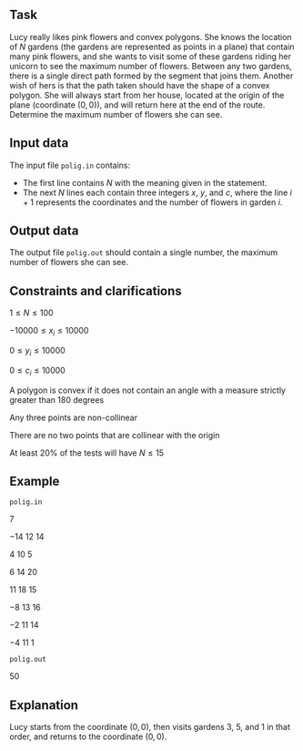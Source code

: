 ## Task

Lucy really likes pink flowers and convex polygons. She knows the location of $N$ gardens (the gardens are represented as points in a plane) that contain many pink flowers, and she wants to visit some of these gardens riding her unicorn to see the maximum number of flowers. Between any two gardens, there is a single direct path formed by the segment that joins them. Another wish of hers is that the path taken should have the shape of a convex polygon. She will always start from her house, located at the origin of the plane (coordinate $(0, 0)$), and will return here at the end of the route. Determine the maximum number of flowers she can see.

## Input data

The input file `polig.in` contains:

- The first line contains $N$ with the meaning given in the statement.
- The next $N$ lines each contain three integers $x$, $y$, and $c$, where the line $i+1$ represents the coordinates and the number of flowers in garden $i$.

## Output data

The output file `polig.out` should contain a single number, the maximum number of flowers she can see.

## Constraints and clarifications

$1 \leq N \leq 100$

$-10000 \leq x_i \leq 10000$

$0 \leq y_i \leq 10000$

$0 \leq c_i \leq 10000$

A polygon is convex if it does not contain an angle with a measure strictly greater than $180$ degrees

Any three points are non-collinear

There are no two points that are collinear with the origin

At least $20 \%$ of the tests will have $N \leq 15$

## Example

`polig.in`

$7$

$-14$ $12$ $14$

$4$ $10$ $5$

$6$ $14$ $20$

$11$ $18$ $15$

$-8$ $13$ $16$

$-2$ $11$ $14$

$-4$ $11$ $1$

`polig.out`

$50$

## Explanation

Lucy starts from the coordinate $(0, 0)$, then visits gardens $3$, $5$, and $1$ in that order, and returns to the coordinate $(0, 0)$.